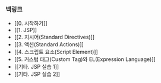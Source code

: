 ### 백링크

- [[0. 시작하기]]
- [[1. JSP]]
- [[2. 지시어(Standard Directives)]]
- [[3. 액션(Standard Actions)]]
- [[4. 스크립트 요소(Script Element)]]
- [[5. 커스텀 태그(Custom Tag)와 EL(Expression Language)]]
- [[기타. JSP 실습 1]]
- [[기타. JSP 실습 2]]